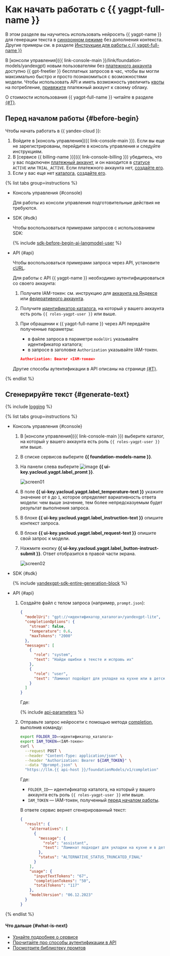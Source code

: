 # Как начать работать с {{ yagpt-full-name }}

В этом разделе вы научитесь использовать нейросеть {{ yagpt-name }} для генерации текста в [синхронном режиме](../concepts/index.md#working-mode) без дополнения контекста. Другие примеры см. в разделе [Инструкции для работы с {{ yagpt-full-name }}](../operations/index.md#yandexgpt-api)

В [консоли управления]({{ link-console-main }}/link/foundation-models/yandexgpt) новым пользователям без [платежного аккаунта](../../billing/concepts/billing-account.md) доступно {{ gpt-freetier }} бесплатных запросов в час, чтобы вы могли максимально быстро и просто познакомиться с возможностями модели. Чтобы использовать API и иметь возможность увеличить [квоты](../concepts/limits.md) на потребление, [привяжите](../../billing/operations/pin-cloud.md) платежный аккаунт к своему облаку.

О стоимости использования {{ yagpt-full-name }} читайте в разделе [{#T}](../pricing.md).

## Перед началом работы {#before-begin}

Чтобы начать работать в {{ yandex-cloud }}:

1. Войдите в [консоль управления]({{ link-console-main }}). Если вы еще не зарегистрированы, перейдите в консоль управления и следуйте инструкциям.
1. В [сервисе {{ billing-name }}]({{ link-console-billing }}) убедитесь, что у вас подключен [платежный аккаунт](../../billing/concepts/billing-account.md), и он находится в [статусе](../../billing/concepts/billing-account-statuses.md) `ACTIVE` или `TRIAL_ACTIVE`. Если платежного аккаунта нет, [создайте его](../../billing/quickstart/index.md#create_billing_account).
1. Если у вас еще нет [каталога](../../resource-manager/concepts/resources-hierarchy.md#folder), [создайте его](../../resource-manager/operations/folder/create.md).

{% list tabs group=instructions %}

- Консоль управления {#console}

  Для работы из консоли управления подготовительные действия не требуются.

- SDK {#sdk}

  Чтобы воспользоваться примерами запросов с использованием SDK:

  {% include [sdk-before-begin-ai-langmodel-user](../../_includes/foundation-models/sdk-before-begin-ai-langmodel-user.md) %}

- API {#api}

  Чтобы воспользоваться примерами запроса через API, установите [cURL](https://curl.haxx.se). 

  Для работы с API {{ yagpt-name }} необходимо аутентифицироваться со своего аккаунта:

  1. Получите IAM-токен: см. инструкцию для [аккаунта на Яндексе](../../iam/operations/iam-token/create.md) или [федеративного аккаунта](../../iam/operations/iam-token/create-for-federation.md).
  1. Получите [идентификатор каталога](../../resource-manager/operations/folder/get-id.md), на который у вашего аккаунта есть роль `{{ roles-yagpt-user }}` или выше.
  1. При обращении к {{ yagpt-full-name }} через API передайте полученные параметры:

     * в файле запроса в параметре `modelUri` указывайте идентификатор каталога;
     * в запросе в заголовке `Authorization` указывайте IAM-токен.

     ```json
     Authorization: Bearer <IAM-токен>
     ```

  Другие способы аутентификации в API описаны на странице [{#T}](../api-ref/authentication.md).

{% endlist %}

## Сгенерируйте текст {#generate-text}

{% include [logging](../../_includes/foundation-models/yandexgpt/logging-disclaimer.md) %}

{% list tabs group=instructions %}

- Консоль управления {#console}

  1. В [консоли управления]({{ link-console-main }}) выберите каталог, на который у вашего аккаунта есть роль `{{ roles-yagpt-user }}` или выше.
  1. В списке сервисов выберите **{{ foundation-models-name }}**.
  1. На панели слева выберите ![image](../../_assets/console-icons/dice-3.svg) **{{ ui-key.yacloud.yagpt.label_promt }}**.

     ![screen01](../../_assets/foundation-models/quickstart/yandexgpt/screen01.png)

  1. В поле **{{ ui-key.yacloud.yagpt.label_temperature-text }}** укажите значение от `0` до `1`, которое определяет вариативность ответа модели: чем выше значение, тем более непредсказуемым будет результат выполнения запроса.
  1. В блоке **{{ ui-key.yacloud.yagpt.label_instruction-text }}** опишите контекст запроса.
  1. В блоке **{{ ui-key.yacloud.yagpt.label_request-text }}** опишите свой запрос к модели.
  1. Нажмите кнопку **{{ ui-key.yacloud.yagpt.label_button-instruct-submit }}**. Ответ отобразится в правой части экрана.

     ![screen02](../../_assets/foundation-models/quickstart/yandexgpt/screen02.png)

- SDK {#sdk}

  {% include [yandexgpt-sdk-entire-generation-block](../../_includes/foundation-models/yandexgpt/yandexgpt-sdk-entire-generation-block.md) %}

- API {#api}

  1. Создайте файл с телом запроса (например, `prompt.json`):

     ```json
     {
       "modelUri": "gpt://<идентификатор_каталога>/yandexgpt-lite",
       "completionOptions": {
         "stream": false,
         "temperature": 0.6,
         "maxTokens": "2000"
       },
       "messages": [
         {
           "role": "system",
           "text": "Найди ошибки в тексте и исправь их"
         },
         {
           "role": "user",
           "text": "Ламинат подойдет для укладке на кухне или в детской комнате – он не боиться влаги и механических повреждений благодаря защитному слою из облицованных меламиновых пленок толщиной 0,2 мм и обработанным воском замкам."
         }
       ]
     }
     ```

     Где:

     {% include [api-parameters](../../_includes/foundation-models/yandexgpt/api-parameters.md) %}

  1. Отправьте запрос нейросети с помощью метода [completion](../text-generation/api-ref/TextGeneration/completion.md), выполнив команду:

     ```bash
     export FOLDER_ID=<идентификатор_каталога>
     export IAM_TOKEN=<IAM-токен>
     curl \
       --request POST \
       --header "Content-Type: application/json" \
       --header "Authorization: Bearer ${IAM_TOKEN}" \
       --data "@prompt.json" \
       "https://llm.{{ api-host }}/foundationModels/v1/completion"
     ```

     Где:

     * `FOLDER_ID`— идентификатор каталога, на который у вашего аккаунта есть роль `{{ roles-yagpt-user }}` или выше.
     * `IAM_TOKEN` — IAM-токен, полученный [перед началом работы](#before-begin).

     В ответе сервис вернет сгенерированный текст:

     ```json
     {
       "result": {
         "alternatives": [
           {
             "message": {
               "role": "assistant",
               "text": "Ламинат подходит для укладки на кухне и в детской комнате. Он не боится влажности и механических повреждений, благодаря защитному слою, состоящему из меланиновых плёнок толщиной 0.2 мм, и обработанным воском замкам."
             },
             "status": "ALTERNATIVE_STATUS_TRUNCATED_FINAL"
           }
         ],
         "usage": {
           "inputTextTokens": "67",
           "completionTokens": "50",
           "totalTokens": "117"
         },
         "modelVersion": "06.12.2023"
       }
     }
     ```

{% endlist %}

#### Что дальше {#what-is-next}

* [Узнайте подробнее о сервисе](../concepts/index.md)
* [Прочитайте про способы аутентификации в API](../api-ref/authentication.md)
* [Посмотрите библиотеку промтов](../prompts/yandexgpt/index.md)